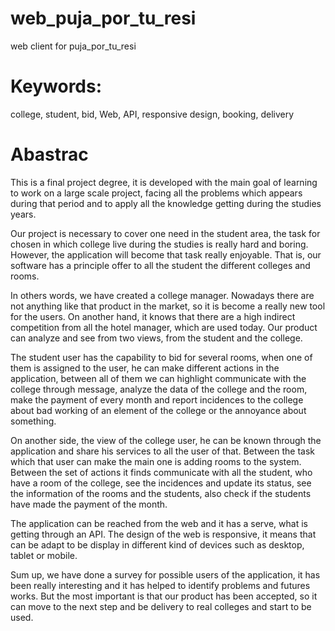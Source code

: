 # web_puja_por_tu_resi
web client for puja_por_tu_resi

# Keywords: 
college, student, bid, Web, API, responsive design, booking, delivery 

# Abastrac
This is a final project degree, it is developed with the main goal of learning to work on a large scale project, facing all the problems which appears during that period and to apply all the knowledge getting during the studies years. 
 
Our project is necessary to cover one need in the student area, the task for chosen in which college live during the studies is really hard and boring. However, the application will become that task really enjoyable. That is, our software has a principle offer to all the student the different colleges and rooms. 
 
In others words, we have created a college manager. Nowadays there are not anything like that product in the market, so it is become a really new tool for the users. On another hand, it knows that there are a high indirect competition from all the hotel manager, which are used today. Our product can analyze and see from two views, from the student and the college. 

The student user has the capability to bid for several rooms, when one of them is assigned to the user, he can make different actions in the application, between all of them we can highlight communicate with the college through message, analyze the data of the college and the room, make the payment of every month and report incidences to the college about bad working of an element of the college or the annoyance about something. 

On another side, the view of the college user, he can be known through the application and share his services to all the user of that. Between the task which that user can make the main one is adding rooms to the system.  Between the set of actions it finds communicate with all the student, who have a room of the college, see the incidences and update its status, see the information of the rooms and the students, also check if the students have made the payment of the month. 

The application can be reached from the web and it has a serve, what is getting through an API. The design of the web is responsive, it means that can be adapt to be display in different kind of devices such as desktop, tablet or mobile.

Sum up, we have done a survey for possible users of the application, it has been really interesting and it has helped to identify problems and futures works. But the most important is that our product has been accepted, so it can move to the next step and be delivery to real colleges and start to be used. 
